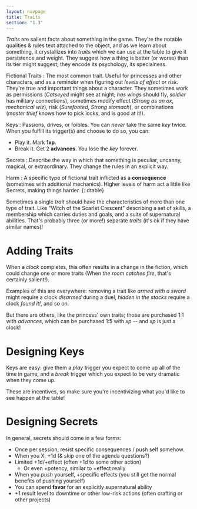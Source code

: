 ```yaml
---
layout: navpage
title: Traits
section: "1.3"
---
```


_Traits_ are salient facts about something in the game.
They're the notable qualities & rules text attached to the object, and as we learn about something, it crystallizes into _traits_ which we can use at the table to give it persistence and weight.
They suggest how a thing is better (or worse) than its tier might suggest; they encode its psychology, its specialness.

Fictional Traits
: The most common trait. Useful for princesses and other characters, and as a reminder when figuring out _levels of effect_ or _risk_.
  They're true and important things about a character.
  They sometimes work as permissions (_Catseyed_ might see at night; _has wings_ should fly, _soldier_ has military connections), sometimes modify effect (_Strong as an ox_, _mechanical wiz_), risk (_Surefooted_, _Strong stomach_), or combinations (_master thief_ knows how to pick locks, and is good at it!).

Keys
: Passions, drives, or foibles. You can _never_ take the same _key_ twice.
  When you fulfill its trigger(s) and choose to do so, you can:
  * Play it. Mark **1xp**.
  * Break it. Get 2 **advances**. You lose the _key_ forever.

Secrets
: Describe the way in which that something is peculiar, uncanny, magical, or extraordinary.
  They change the rules in an explicit way.

Harm
: A specific type of fictional trait inflicted as a **consequence** (sometimes with additional mechanics).
  Higher levels of harm act a little like Secrets, making things harder.
{:.dtable}



Sometimes a single _trait_ should have the characteristics of more than one type of trait.
Like "Witch of the Scarlet Crescent" describing a set of skills, a membership which carries duties and goals, and a suite of supernatural abilities.
That's probably three (or more!) separate _traits_ (it's ok if they have similar names)!

# Adding Traits

When a _clock_ completes, this often results in a change in the fiction, which could change one or more traits (When _the room catches fire_, that's certainly salient!).

Examples of this are everywhere: removing a trait like _armed with a sword_ might require a clock _disarmed_ during a duel, _hidden in the stacks_ require a clock _found it!_, and so on.

But there are others, like the princess' own traits; those are purchased 1:1 with _advances_, which can be purchased 1:5 with _xp_ -- and _xp_ is just a clock!

# Designing Keys

Keys are easy: give them a _play_ trigger you expect to come up all of the time in game, and a _break_ trigger which you expect to be very dramatic when they come up.

These are incentives, so make sure you're incentivizing what you'd like to see happen at the table!

# Designing Secrets

In general, secrets should come in a few forms:
* Once per session, resist specific consequences / push self somehow.
* When you X, +1d (& skip one of the agenda questions?)
* Limited +1d/+effect  (often +1d to some other action)
  * Or even +potency, similar to +effect really
* When you _push_ yourself, +specific effects (you still get the normal benefits of pushing yourself)
* You can spend **favor** for an explicitly supernatural ability
* +1 result level to downtime or other low-risk actions (often crafting or other projects)
